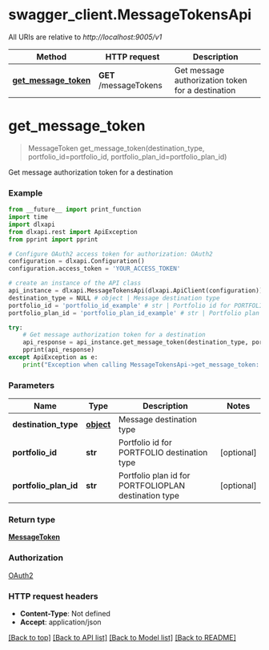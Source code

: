 # swagger_client.MessageTokensApi

All URIs are relative to *http://localhost:9005/v1*

Method | HTTP request | Description
------------- | ------------- | -------------
[**get_message_token**](MessageTokensApi.md#get_message_token) | **GET** /messageTokens | Get message authorization token for a destination


# **get_message_token**
> MessageToken get_message_token(destination_type, portfolio_id=portfolio_id, portfolio_plan_id=portfolio_plan_id)

Get message authorization token for a destination

### Example

```python
from __future__ import print_function
import time
import dlxapi
from dlxapi.rest import ApiException
from pprint import pprint

# Configure OAuth2 access token for authorization: OAuth2
configuration = dlxapi.Configuration()
configuration.access_token = 'YOUR_ACCESS_TOKEN'

# create an instance of the API class
api_instance = dlxapi.MessageTokensApi(dlxapi.ApiClient(configuration))
destination_type = NULL # object | Message destination type
portfolio_id = 'portfolio_id_example' # str | Portfolio id for PORTFOLIO destination type (optional)
portfolio_plan_id = 'portfolio_plan_id_example' # str | Portfolio plan id for PORTFOLIOPLAN destination type (optional)

try:
    # Get message authorization token for a destination
    api_response = api_instance.get_message_token(destination_type, portfolio_id=portfolio_id, portfolio_plan_id=portfolio_plan_id)
    pprint(api_response)
except ApiException as e:
    print("Exception when calling MessageTokensApi->get_message_token: %s\n" % e)
```

### Parameters

Name | Type | Description  | Notes
------------- | ------------- | ------------- | -------------
 **destination_type** | [**object**](.md)| Message destination type | 
 **portfolio_id** | **str**| Portfolio id for PORTFOLIO destination type | [optional] 
 **portfolio_plan_id** | **str**| Portfolio plan id for PORTFOLIOPLAN destination type | [optional] 

### Return type

[**MessageToken**](MessageToken.md)

### Authorization

[OAuth2](../README.md#OAuth2)

### HTTP request headers

 - **Content-Type**: Not defined
 - **Accept**: application/json

[[Back to top]](#) [[Back to API list]](../README.md#documentation-for-api-endpoints) [[Back to Model list]](../README.md#documentation-for-models) [[Back to README]](../README.md)

